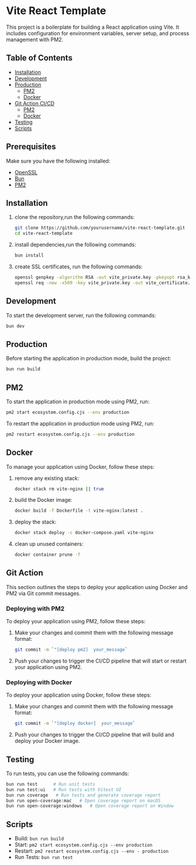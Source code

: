 # Vite React Template

This project is a boilerplate for building a React application using Vite. It includes configuration for environment variables, server setup, and process management with PM2.

## Table of Contents

- [Installation](#installation)
- [Development](#development)
- [Production](#production)
   - [PM2](#pm2)
   - [Docker](#docker)
- [Git Action CI/CD](#git-action)
   - [PM2](#deploying-with-pm2)
   - [Docker](#deploying-with-docker)
- [Testing](#testing)
- [Scripts](#scripts)

## Prerequisites

Make sure you have the following installed:

- [OpenSSL](https://www.openssl.org/)
- [Bun](https://bun.sh/)
- [PM2](https://pm2.keymetrics.io/)

## Installation

1. clone the repository,run the following commands:

   ```bash
   git clone https://github.com/yourusername/vite-react-template.git
   cd vite-react-template
   ```

2. install dependencies,run the following commands:
   ```bash
   bun install
   ```
3. create SSL certificates, run the following commands:
   ```bash
   openssl genpkey -algorithm RSA -out vite_private.key -pkeyopt rsa_keygen_bits:2048
   openssl req -new -x509 -key vite_private.key -out vite_certificate.crt -days 365
   ```

## Development

To start the development server, run the following commands:

```bash
bun dev
```

## Production

Before starting the application in production mode, build the project:

```bash
bun run build
```

## PM2
To start the application in production mode using PM2, run:

```bash
pm2 start ecosystem.config.cjs --env production
```

To restart the application in production mode using PM2, run:

```bash
pm2 restart ecosystem.config.cjs --env production
```

## Docker

To manage your application using Docker, follow these steps:

1. remove any existing stack:
   ```bash
   docker stack rm vite-nginx || true
   ```
2. build the Docker image:
   ```bash
   docker build -f Dockerfile -t vite-nginx:latest .
   ```
3. deploy the stack:
   ```bash
   docker stack deploy -c docker-compose.yaml vite-nginx
   ```
4. clean up unused containers:
   ```bash
   docker container prune -f
   ```

## Git Action

This section outlines the steps to deploy your application using Docker and PM2 via Git commit messages.

### Deploying with PM2
To deploy your application using PM2, follow these steps:
1. Make your changes and commit them with the following message format:
   ```bash
   git commit -m `"[deploy pm2]  your_message`
   ```
2. Push your changes to trigger the CI/CD pipeline that will start or restart your application using PM2.

### Deploying with Docker
To deploy your application using Docker, follow these steps:
1. Make your changes and commit them with the following message format:
   ```bash
   git commit -m `"[deploy docker]  your_message`
   ```
2. Push your changes to trigger the CI/CD pipeline that will build and deploy your Docker image.
  

## Testing

To run tests, you can use the following commands:

```bash
bun run test      # Run unit tests
bun run test:ui   # Run tests with Vitest UI
bun run coverage   # Run tests and generate coverage report
bun run open-coverage:mac   # Open coverage report on macOS
bun run open-coverage:windows   # Open coverage report on Window
```

## Scripts

- Build: `bun run build`
- Start: `pm2 start ecosystem.config.cjs --env production`
- Restart: `pm2 restart ecosystem.config.cjs --env - production`
- Run Tests: `bun run test`



